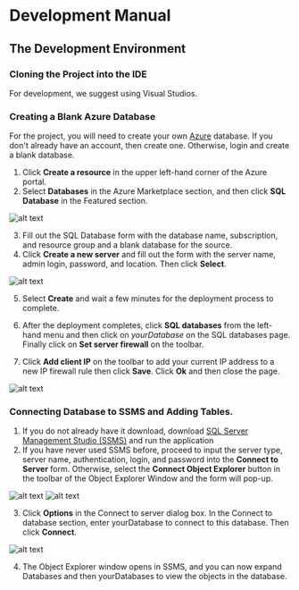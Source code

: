 # Development Manual

## The Development Environment
### Cloning the Project into the IDE
For development, we suggest using Visual Studios.

### Creating a Blank Azure Database
For the project, you will need to create your own [Azure](https://azure.microsoft.com/en-us/free/) database. 
If you don't already have an account, then create one. Otherwise, login and create a blank database.
      
1. Click **Create a resource** in the upper left-hand corner of the Azure portal.
2. Select **Databases** in the Azure Marketplace section, and then click **SQL Database** in the Featured section.

![alt text](https://github.com/erincloehr/Travel-Content-Management-Editor/blob/master/Documentation/images/create-empty-database.png)  

3. Fill out the SQL Database form with the database name, subscription, and resource group and a blank database for the source.
4. Click **Create a new server** and fill out the form with the server name, admin login, password, and location. Then click **Select**. 

![alt text](https://github.com/erincloehr/Travel-Content-Management-Editor/blob/master/Documentation/images/create-database-server.png)  

5. Select **Create** and wait a few minutes for the deployment process to complete.
6. After the deployment completes, click **SQL databases** from the left-hand menu and then click on *yourDatabase* on the SQL databases page. Finally click on **Set server firewall** on the toolbar.

7. Click **Add client IP** on the toolbar to add your current IP address to a new IP firewall rule then click **Save**. Click **Ok** and then close the page.

![alt text](https://github.com/erincloehr/Travel-Content-Management-Editor/blob/master/Documentation/images/server-firewall-rule.png)

### Connecting Database to SSMS and Adding Tables.

1. If you do not already have it download, download [SQL Server Management Studio (SSMS)](https://docs.microsoft.com/en-us/sql/ssms/download-sql-server-management-studio-ssms?view=sql-server-2017) and run the application
2. If you have never used SSMS before, proceed to input the server type, server name, authentication, login, and password into the **Connect to Server** form. Otherwise, select the **Connect Object Explorer** button in the toolbar of the Object Explorer Window and the form will pop-up.

![alt text](https://github.com/erincloehr/Travel-Content-Management-Editor/blob/master/Documentation/images/ssms-connect-object-explorer.png)
![alt text](https://github.com/erincloehr/Travel-Content-Management-Editor/blob/master/Documentation/images/connect.png)

3. Click **Options** in the Connect to server dialog box. In the Connect to database section, enter yourDatabase to connect to this database. Then click **Connect**.

![alt text](https://github.com/erincloehr/Travel-Content-Management-Editor/blob/master/Documentation/images/options-connect-to-db.png)

4. The Object Explorer window opens in SSMS, and you can now expand Databases and then yourDatabases to view the objects in the database.

